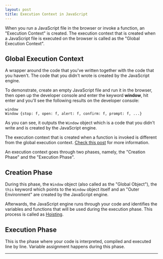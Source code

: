 ```yaml
---
layout: post
title: Execution Context in JavaScript
---
```


When you run a JavaScript file in the browser or invoke a function, an "Execution Context" is created. The execution context that is created when a JavaScript file is executed on the browser is called as the "Global Execution Context".

## Global Execution Context

A wrapper around the code that you've written together with the code that you haven't. The code that you didn't wrote is created by the JavaScript engine.

To demonstrate, create an empty JavaScript file and run it in the browser, then open up the developer console and enter the keyword **window**, hit enter and you'll see the following results on the developer console:

```
window
Window {stop: f, open: f, alert: f, confirm: f, prompt: f, ...}
```

As you can see, it outputs the `Window` object which is a code that you didn't write and is created by the JavaScript engine.

The execution context that is created when a function is invoked is different from the global execution context. [Check this post](https://kennyalmendral.github.io/javascript-function-invocation-execution-stack/) for more information.

An execution context goes through two phases, namely, the "Creation Phase" and the "Execution Phase".

## Creation Phase

During this phase, the `Window` object (also called as the "Global Object"), the `this` keyword which points to the `Window` object itself and an "Outer Environment" are created by the JavaScript engine.

Afterwards, the JavaScript engine runs through your code and identifies the variables and functions that will be used during the execution phase. This process is called as [Hoisting](https://kennyalmendral.github.io/understanding-javascript-hoisting/).

## Execution Phase

This is the phase where your code is interpreted, compiled and executed line by line. Variable assignment happens during this phase.

----
